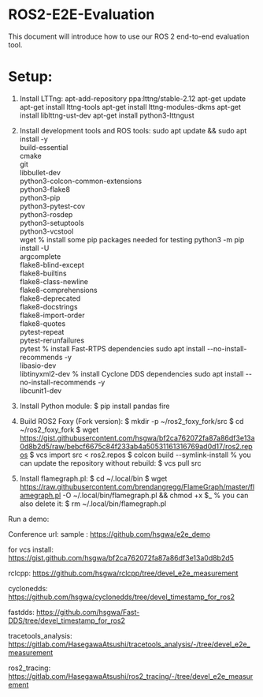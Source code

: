 # ROS2-E2E-Evaluation

This document will introduce how to use our ROS 2 end-to-end evaluation tool.

# Setup:
1. Install LTTng:
apt-add-repository ppa:lttng/stable-2.12
apt-get update
apt-get install lttng-tools
apt-get install lttng-modules-dkms
apt-get install liblttng-ust-dev
apt-get install python3-lttngust

2. Install development tools and ROS tools:
sudo apt update && sudo apt install -y \
  build-essential \
  cmake \
  git \
  libbullet-dev \
  python3-colcon-common-extensions \
  python3-flake8 \
  python3-pip \
  python3-pytest-cov \
  python3-rosdep \
  python3-setuptools \
  python3-vcstool \
  wget
% install some pip packages needed for testing
python3 -m pip install -U \
  argcomplete \
  flake8-blind-except \
  flake8-builtins \
  flake8-class-newline \
  flake8-comprehensions \
  flake8-deprecated \
  flake8-docstrings \
  flake8-import-order \
  flake8-quotes \
  pytest-repeat \
  pytest-rerunfailures \
  pytest
% install Fast-RTPS dependencies
sudo apt install --no-install-recommends -y \
  libasio-dev \
  libtinyxml2-dev
% install Cyclone DDS dependencies
sudo apt install --no-install-recommends -y \
  libcunit1-dev

3. Install Python module:
$ pip install pandas fire

4. Build ROS2 Foxy (Fork version):
$ mkdir -p ~/ros2_foxy_fork/src
$ cd ~/ros2_foxy_fork
$ wget https://gist.githubusercontent.com/hsgwa/bf2ca762072fa87a86df3e13a0d8b2d5/raw/bebcf6675c84f233ab4a50531161316769ad0d17/ros2.repos
$ vcs import src < ros2.repos
$ colcon build --symlink-install
% you can update the repository without rebuild:
$ vcs pull src

5. Install flamegraph.pl:
$ cd ~/.local/bin
$ wget https://raw.githubusercontent.com/brendangregg/FlameGraph/master/flamegraph.pl -O ~/.local/bin/flamegraph.pl && chmod +x $_
% you can also delete it:
$ rm ~/.local/bin/flamegraph.pl

Run a demo:


Conference url:
sample : https://github.com/hsgwa/e2e_demo

for vcs install: https://gist.github.com/hsgwa/bf2ca762072fa87a86df3e13a0d8b2d5

rclcpp: https://github.com/hsgwa/rclcpp/tree/devel_e2e_measurement

cyclonedds: https://github.com/hsgwa/cyclonedds/tree/devel_timestamp_for_ros2

fastdds: https://github.com/hsgwa/Fast-DDS/tree/devel_timestamp_for_ros2

tracetools_analysis: https://gitlab.com/HasegawaAtsushi/tracetools_analysis/-/tree/devel_e2e_measurement

ros2_tracing: https://gitlab.com/HasegawaAtsushi/ros2_tracing/-/tree/devel_e2e_measurement
